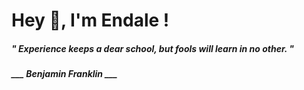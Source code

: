 <h1 title="head"> Hey 👋, I'm Endale !</h1>

**<h5><i>" Experience keeps a dear school, but fools will learn in no other. "</i></h5>**

*<b>___ Benjamin Franklin ___</b>*
